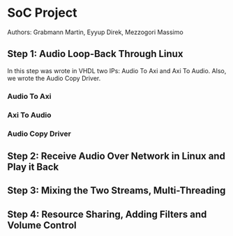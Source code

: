 # SoC Project

Authors: Grabmann Martin, Eyyup Direk, Mezzogori Massimo

## Step 1: Audio Loop-Back Through Linux

In this step was wrote in VHDL two IPs: Audio To Axi and Axi To Audio. Also, we wrote the Audio Copy Driver.

### Audio To Axi

### Axi To Audio

### Audio Copy Driver

## Step 2: Receive Audio Over Network in Linux and Play it Back

## Step 3: Mixing the Two Streams, Multi-Threading

## Step 4: Resource Sharing, Adding Filters and Volume Control
